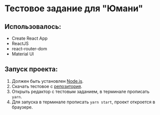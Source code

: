 # Тестовое задание для "Юмани"

## Использовалось:

* Create React App
* ReactJS
* react-router-dom
* Material UI

## Запуск проекта:
1. Должен быть установлен [Node.js](https://nodejs.org/en/).
2. Скачать тестовое с [репозитория](https://github.com/283arni/yoomoney).
3. Открыть редактор с тестовым заданием, в терминале прописать ```yarn```.
4. Для запуска в терминале прописать ```yarn start```, проект откроется в браузере.